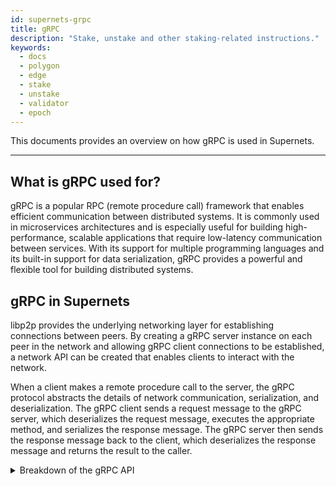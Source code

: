 ```yaml
---
id: supernets-grpc
title: gRPC
description: "Stake, unstake and other staking-related instructions."
keywords:
  - docs
  - polygon
  - edge
  - stake
  - unstake
  - validator
  - epoch
---
```


This documents provides an overview on how gRPC is used in Supernets.

---

## What is gRPC used for?

gRPC is a popular RPC (remote procedure call) framework that enables efficient communication between distributed systems. It is commonly used in microservices architectures and is especially useful for building high-performance, scalable applications that require low-latency communication between services. With its support for multiple programming languages and its built-in support for data serialization, gRPC provides a powerful and flexible tool for building distributed systems.

## gRPC in Supernets

libp2p provides the underlying networking layer for establishing connections between peers. By creating a gRPC server instance on each peer in the network and allowing gRPC client connections to be established, a network API can be created that enables clients to interact with the network.

When a client makes a remote procedure call to the server, the gRPC protocol abstracts the details of network communication, serialization, and deserialization. The gRPC client sends a request message to the gRPC server, which deserializes the request message, executes the appropriate method, and serializes the response message. The gRPC server then sends the response message back to the client, which deserializes the response message and returns the result to the caller.

<details>
<summary> Breakdown of the gRPC API</summary>

The `GrpcStream` struct lies at the core of the gRPC implementation, providing developers with a flexible and powerful tool for building decentralized applications on the network. By abstracting away the intricacies of network communication, it offers a simple and high-level API for constructing distributed systems.

To create a new `GrpcStream` object and initialize a gRPC server instance, developers can call the `NewGrpcStream()` function. The `Client()` method allows developers to wrap a network stream in a gRPC client connection, and the `Serve()` method starts the gRPC server in a separate goroutine.

For registering a gRPC service and its implementation with the server, developers can use the `RegisterService()` method. The `GrpcServer()` method returns the underlying gRPC server instance, making it simple to configure and manage.

For greater flexibility and control over the network communication process, developers can use the `Accept()` method to wait for and accept incoming connections. The `WrapClient()` function can also wrap a network stream in a gRPC client connection.

</details>

